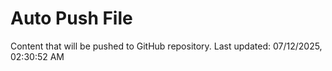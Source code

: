 # Auto Push File

Content that will be pushed to GitHub repository.
Last updated: 07/12/2025, 02:30:52 AM
